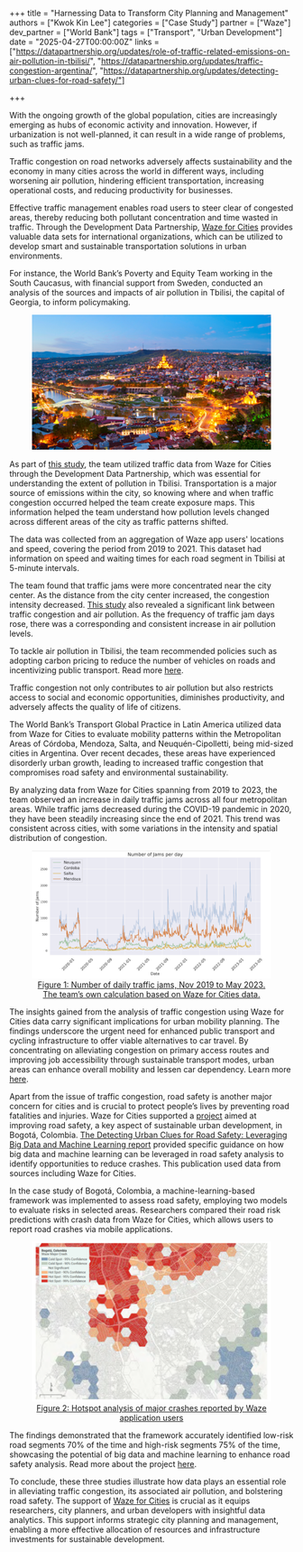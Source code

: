 +++
title = "Harnessing Data to Transform City Planning and Management"
authors = ["Kwok Kin Lee"]
categories = ["Case Study"]
partner = ["Waze"]
dev_partner = ["World Bank"]
tags = ["Transport", "Urban Development"]
date = "2025-04-27T00:00:00Z"
links = ["https://datapartnership.org/updates/role-of-traffic-related-emissions-on-air-pollution-in-tbilisi/", "https://datapartnership.org/updates/traffic-congestion-argentina/", "https://datapartnership.org/updates/detecting-urban-clues-for-road-safety/"]

+++

With the ongoing growth of the global population, cities are increasingly emerging as hubs of economic activity and innovation. However, if urbanization is not well-planned, it can result in a wide range of problems, such as traffic jams.

Traffic congestion on road networks adversely affects sustainability and the economy in many cities across the world in different ways, including worsening air pollution, hindering efficient transportation, increasing operational costs, and reducing productivity for businesses.

Effective traffic management enables road users to steer clear of congested areas, thereby reducing both pollutant concentration and time wasted in traffic. Through the Development Data Partnership, [Waze for Cities](https://www.waze.com/wazeforcities/) provides valuable data sets for international organizations, which can be utilized to develop smart and sustainable transportation solutions in urban environments.

For instance, the World Bank’s Poverty and Equity Team working in the South Caucasus, with financial support from Sweden, conducted an analysis of the sources and impacts of air pollution in Tbilisi, the capital of Georgia, to inform policymaking.


<figure align="center">
    <img src="harnessing-data-to-transform-city-planning-and-management_thumbnail.png">
</figure>


As part of [this study](https://datapartnership.org/updates/role-of-traffic-related-emissions-on-air-pollution-in-tbilisi/), the team utilized traffic data from Waze for Cities through the Development Data Partnership, which was essential for understanding the extent of pollution in Tbilisi. Transportation is a major source of emissions within the city, so knowing where and when traffic congestion occurred helped the team create exposure maps. This information helped the team understand how pollution levels changed across different areas of the city as traffic patterns shifted.

The data was collected from an aggregation of Waze app users' locations and speed, covering the period from 2019 to 2021. This dataset had information on speed and waiting times for each road segment in Tbilisi at 5-minute intervals.

The team found that traffic jams were more concentrated near the city center. As the distance from the city center increased, the congestion intensity decreased. [This study](https://datapartnership.org/updates/role-of-traffic-related-emissions-on-air-pollution-in-tbilisi/) also revealed a significant link between traffic congestion and air pollution. As the frequency of traffic jam days rose, there was a corresponding and consistent increase in air pollution levels.

To tackle air pollution in Tbilisi, the team recommended policies such as adopting carbon pricing to reduce the number of vehicles on roads and incentivizing public transport. Read more [here](https://datapartnership.org/updates/role-of-traffic-related-emissions-on-air-pollution-in-tbilisi/).

Traffic congestion not only contributes to air pollution but also restricts access to social and economic opportunities, diminishes productivity, and adversely affects the quality of life of citizens.

The World Bank’s Transport Global Practice in Latin America utilized data from Waze for Cities to evaluate mobility patterns within the Metropolitan Areas of Córdoba, Mendoza, Salta, and Neuquén-Cipolletti, being mid-sized cities in Argentina. Over recent decades, these areas have experienced disorderly urban growth, leading to increased traffic congestion that compromises road safety and environmental sustainability.

By analyzing data from Waze for Cities spanning from 2019 to 2023, the team observed an increase in daily traffic jams across all four metropolitan areas. While traffic jams decreased during the COVID-19 pandemic in 2020, they have been steadily increasing since the end of 2021. This trend was consistent across cities, with some variations in the intensity and spatial distribution of congestion.


<figure>
  <img src="harnessing-data-to-transform-city-planning-and-management_figure1.png" alt="Number of daily traffic jams in Argentina, Nov 2019 to May 2023" style="max-width: 100%; height: auto;">
  <figcaption style="text-align: center;">
    <a href="https://datapartnership.org/updates/traffic-congestion-argentina/">
      Figure 1: Number of daily traffic jams, Nov 2019 to May 2023. The team’s own calculation based on Waze for Cities data.
    </a>
  </figcaption>
</figure>

The insights gained from the analysis of traffic congestion using Waze for Cities data carry significant implications for urban mobility planning. The findings underscore the urgent need for enhanced public transport and cycling infrastructure to offer viable alternatives to car travel. By concentrating on alleviating congestion on primary access routes and improving job accessibility through sustainable transport modes, urban areas can enhance overall mobility and lessen car dependency. Learn more [here](https://datapartnership.org/updates/traffic-congestion-argentina/).

Apart from the issue of traffic congestion, road safety is another major concern for cities and is crucial to protect people’s lives by preventing road fatalities and injuries. Waze for Cities supported a [project](https://datapartnership.org/updates/detecting-urban-clues-for-road-safety/) aimed at improving road safety, a key aspect of sustainable urban development, in Bogotá, Colombia. [The Detecting Urban Clues for Road Safety: Leveraging Big Data and Machine Learning report](https://documents1.worldbank.org/curated/en/099200002152227482/pdf/P170812026cd2b0550acec0ef8165301833.pdf) provided specific guidance on how big data and machine learning can be leveraged in road safety analysis to identify opportunities to reduce crashes. This publication used data from sources including Waze for Cities.

In the case study of Bogotá, Colombia, a machine-learning-based framework was implemented to assess road safety, employing two models to evaluate risks in selected areas. Researchers compared their road risk predictions with crash data from Waze for Cities, which allows users to report road crashes via mobile applications.

<figure>
  <img src="harnessing-data-to-transform-city-planning-and-management_figure2.png" alt="Hotspot analysis of major crashes reported by Waze users" style="max-width: 100%; height: auto;">
     <figcaption style="text-align: center;">  
    <a href="https://datapartnership.org/updates/detecting-urban-clues-for-road-safety/" target="_blank">
      Figure 2: Hotspot analysis of major crashes reported by Waze application users
    </a>      
  </figcaption>
</figure>

The findings demonstrated that the framework accurately identified low-risk road segments 70% of the time and high-risk segments 75% of the time, showcasing the potential of big data and machine learning to enhance road safety analysis. Read more about the project [here](https://datapartnership.org/updates/detecting-urban-clues-for-road-safety/).

To conclude, these three studies illustrate how data plays an essential role in alleviating traffic congestion, its associated air pollution, and bolstering road safety. The support of [Waze for Cities](https://www.waze.com/wazeforcities/) is crucial as it equips researchers, city planners, and urban developers with insightful data analytics. This support informs strategic city planning and management, enabling a more effective allocation of resources and infrastructure investments for sustainable development.
